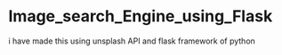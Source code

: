 # Image_search_Engine_using_Flask
i have made this using unsplash API and flask framework of python
